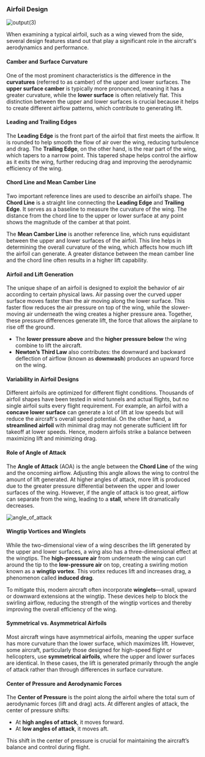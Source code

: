 ### Airfoil Design

![output(3)](https://github.com/user-attachments/assets/1bfe71cf-eeec-45c9-ba34-a9a142074655)

When examining a typical airfoil, such as a wing viewed from the side, several design features stand out that play a significant role in the aircraft's aerodynamics and performance.

#### Camber and Surface Curvature
One of the most prominent characteristics is the difference in the **curvatures** (referred to as camber) of the upper and lower surfaces. The **upper surface camber** is typically more pronounced, meaning it has a greater curvature, while the **lower surface** is often relatively flat. This distinction between the upper and lower surfaces is crucial because it helps to create different airflow patterns, which contribute to generating lift.

#### Leading and Trailing Edges
The **Leading Edge** is the front part of the airfoil that first meets the airflow. It is rounded to help smooth the flow of air over the wing, reducing turbulence and drag. The **Trailing Edge**, on the other hand, is the rear part of the wing, which tapers to a narrow point. This tapered shape helps control the airflow as it exits the wing, further reducing drag and improving the aerodynamic efficiency of the wing.

#### Chord Line and Mean Camber Line
Two important reference lines are used to describe an airfoil’s shape. The **Chord Line** is a straight line connecting the **Leading Edge** and **Trailing Edge**. It serves as a baseline to measure the curvature of the wing. The distance from the chord line to the upper or lower surface at any point shows the magnitude of the camber at that point.

The **Mean Camber Line** is another reference line, which runs equidistant between the upper and lower surfaces of the airfoil. This line helps in determining the overall curvature of the wing, which affects how much lift the airfoil can generate. A greater distance between the mean camber line and the chord line often results in a higher lift capability.

#### Airfoil and Lift Generation
The unique shape of an airfoil is designed to exploit the behavior of air according to certain physical laws. Air passing over the curved upper surface moves faster than the air moving along the lower surface. This faster flow reduces the air pressure on top of the wing, while the slower-moving air underneath the wing creates a higher pressure area. Together, these pressure differences generate lift, the force that allows the airplane to rise off the ground.

- The **lower pressure above** and the **higher pressure below** the wing combine to lift the aircraft.
- **Newton’s Third Law** also contributes: the downward and backward deflection of airflow (known as **downwash**) produces an upward force on the wing.

#### Variability in Airfoil Designs
Different airfoils are optimized for different flight conditions. Thousands of airfoil shapes have been tested in wind tunnels and actual flights, but no single airfoil suits every flight requirement. For example, an airfoil with a **concave lower surface** can generate a lot of lift at low speeds but will reduce the aircraft's overall speed potential. On the other hand, a **streamlined airfoil** with minimal drag may not generate sufficient lift for takeoff at lower speeds. Hence, modern airfoils strike a balance between maximizing lift and minimizing drag.

#### Role of Angle of Attack
The **Angle of Attack** (AOA) is the angle between the **Chord Line** of the wing and the oncoming airflow. Adjusting this angle allows the wing to control the amount of lift generated. At higher angles of attack, more lift is produced due to the greater pressure differential between the upper and lower surfaces of the wing. However, if the angle of attack is too great, airflow can separate from the wing, leading to a **stall**, where lift dramatically decreases.

![angle_of_attack](https://github.com/user-attachments/assets/ec38fb22-8c04-4947-a911-e17eaec8e178)

#### Wingtip Vortices and Winglets
While the two-dimensional view of a wing describes the lift generated by the upper and lower surfaces, a wing also has a three-dimensional effect at the wingtips. The **high-pressure air** from underneath the wing can curl around the tip to the **low-pressure air** on top, creating a swirling motion known as a **wingtip vortex**. This vortex reduces lift and increases drag, a phenomenon called **induced drag**.

To mitigate this, modern aircraft often incorporate **winglets**—small, upward or downward extensions at the wingtip. These devices help to block the swirling airflow, reducing the strength of the wingtip vortices and thereby improving the overall efficiency of the wing.

#### Symmetrical vs. Asymmetrical Airfoils
Most aircraft wings have asymmetrical airfoils, meaning the upper surface has more curvature than the lower surface, which maximizes lift. However, some aircraft, particularly those designed for high-speed flight or helicopters, use **symmetrical airfoils**, where the upper and lower surfaces are identical. In these cases, the lift is generated primarily through the angle of attack rather than through differences in surface curvature.

#### Center of Pressure and Aerodynamic Forces
The **Center of Pressure** is the point along the airfoil where the total sum of aerodynamic forces (lift and drag) acts. At different angles of attack, the center of pressure shifts:

- At **high angles of attack**, it moves forward.
- At **low angles of attack**, it moves aft.

This shift in the center of pressure is crucial for maintaining the aircraft’s balance and control during flight.
